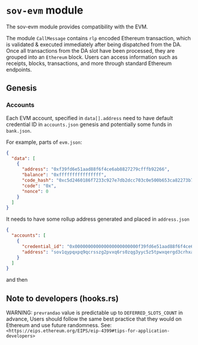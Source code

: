 # `sov-evm` module

The sov-evm module provides compatibility with the EVM.

The module `CallMessage` contains `rlp` encoded Ethereum transaction, which is validated & executed immediately after being dispatched from the DA. Once all transactions from the DA slot have been processed, they are grouped into an `Ethereum` block. Users can access information such as receipts, blocks, transactions, and more through standard Ethereum endpoints.


## Genesis

### Accounts

Each EVM account, specified in `data[].address` need to have default credential ID in `accounts.json` genesis and potentially some funds in `bank.json`.

For example, parts of `evm.json`:

```json
{
  "data": [
    {
      "address": "0xf39fd6e51aad88f6f4ce6ab8827279cfffb92266",
      "balance": "0xffffffffffffffff",
      "code_hash": "0xc5d2460186f7233c927e7db2dcc703c0e500b653ca82273b7bfad8045d85a470",
      "code": "0x",
      "nonce": 0
    }
  ]
}
```

It needs to have some rollup address generated and placed in `address.json` 
```json
{
  "accounts": [
    {
      "credential_id": "0x000000000000000000000000f39fd6e51aad88f6f4ce6ab8827279cfffb92266",
      "address": "sov1qypqxpq9qcrsszg2pvxq6rs0zqg3yyc5z5tpwxqergd3crhxalf"
    }
  ]
}
```

and then 

## Note to developers (hooks.rs)

WARNING: `prevrandao` value is predictable up to `DEFERRED_SLOTS_COUNT` in advance,
Users should follow the same best practice that they would on Ethereum and use future randomness.
See: `<https://eips.ethereum.org/EIPS/eip-4399#tips-for-application-developers>`

